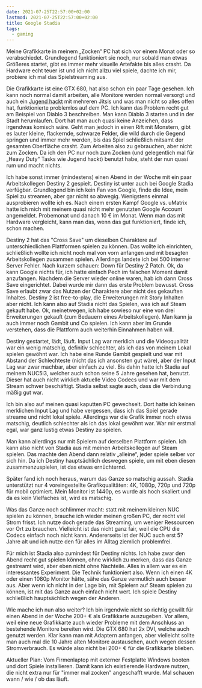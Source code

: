 ```yaml
---
date: 2021-07-25T22:57:00+02:00
lastmod: 2021-07-25T22:57:00+02:00
title: Google Stadia
tags:
  - gaming
---
```

Meine Grafikkarte in meinem „Zocken“ PC hat sich vor einem Monat oder so verabschiedet.
Grundlegend funktioniert sie noch, nur sobald man etwas Größeres startet, gibt es immer mehr visuelle Artefakte bis alles crasht.
Da Hardware echt teuer ist und ich nicht allzu viel spiele, dachte ich mir, probiere ich mal das Spielstreaming aus.
<!--more-->

Die Grafikkarte ist eine GTX 680, hat also schon ein paar Tage gesehen.
Ich kann noch normal damit arbeiten, alle Monitore werden normal versorgt und auch ein [Jugend hackt](https://jugendhackt.org) mit mehreren Jitsis und was man nicht so alles offen hat, funktionierte problemlos auf dem PC.
Ich kann das Problem recht gut am Beispiel von Diablo 3 beschreiben.
Man kann Diablo 3 starten und in der Stadt herumlaufen.
Dort hat man auch quasi keine Anzeichen, dass irgendwas komisch wäre.
Geht man jedoch in einen Rift mit Monstern, gibt es lauter kleine, flackernde, schwarze Felder, die wild durch die Gegend springen und immer mehr werden, bis das Spiel schließlich mitsamt der gesamten Oberfläche crasht.
Zum Arbeiten also zu gebrauchen, aber nicht zum Zocken.
Da ich den PC nur noch zum Zocken (und gelegentlich mal für „Heavy Duty“ Tasks wie Jugend hackt) benutzt habe, steht der nun quasi rum und macht nichts.

Ich habe sonst immer (mindestens) einen Abend in der Woche mit ein paar Arbeitskollegen Destiny 2 gespielt.
Destiny ist unter auch bei Google Stadia verfügbar.
Grundlegend bin ich kein Fan von Google, finde die Idee, mein Spiel zu streamen, aber gar nicht so abwegig.
Wenigstens einmal ausprobieren wollte ich es.
Nach einem ersten Kampf Google vs. uMatrix hatte ich mich mit meinem quasi nicht mehr genutzten Google Account angemeldet.
Probemonat und danach 10 € im Monat.
Wenn man das mit Hardware vergleicht, kann man das, wenn das gut funktioniert, finde ich, schon machen.

Destiny 2 hat das "Cross Save" um dieselben Charaktere auf unterschiedlichen Plattformen spielen zu können.
Das wollte ich einrichten, schließlich wollte ich nicht noch mal von vorn anfangen und mit besagten Arbeitskollegen zusammen spielen.
Allerdings landete ich bei 500 interner Server Fehler.
Nach kurzem schauen: Down für Destiny 2 Patch.
Ok, da kann Google nichts für, ich hatte einfach Pech im falschen Moment damit anzufangen.
Nachdem die Server wieder online waren, hab ich dann Cross Save eingerichtet.
Dabei wurde mir dann das erste Problem bewusst.
Cross Save erlaubt zwar das Nutzen der Charaktere aber nicht des gekauften Inhaltes.
Destiny 2 ist free-to-play, die Erweiterungen mit Story Inhalten aber nicht.
Ich kann also auf Stadia nicht das Spielen, was ich auf Steam gekauft habe.
Ok, meinetwegen, ich habe sowieso nur eine von drei Erweiterungen gekauft (zum Bedauern eines Arbeitskollegen).
Man kann ja auch immer noch Gambit und Co spielen.
Ich kann aber im Grunde verstehen, dass die Plattform auch weiterhin Einnahmen haben will.

Destiny gestartet, lädt, läuft.
Input Lag war merklich und die Videoqualität war ein wenig matschig, definitiv schlechter, als ich das von meinem Lokal spielen gewöhnt war.
Ich habe eine Runde Gambit gespielt und war mit Abstand der Schlechteste (nicht das ich ansonsten gut wäre), aber der Input Lag war zwar machbar, aber einfach zu viel.
Bis dahin hatte ich Stadia auf meinem NUC5i3, welcher auch schon seine 5 Jahre gesehen hat, benutzt.
Dieser hat auch nicht wirklich aktuelle Video Codecs und war mit dem Stream schwer beschäftigt.
Stadia selbst sagte auch, dass die Verbindung mäßig gut war.

Ich bin also auf meinen quasi kaputten PC gewechselt.
Dort hatte ich keinen merklichen Input Lag und habe vergessen, dass ich das Spiel gerade streame und nicht lokal spiele.
Allerdings war die Grafik immer noch etwas matschig, deutlich schlechter als ich das lokal gewöhnt war.
War mir erstmal egal, war ganz lustig etwas Destiny zu spielen.

Man kann allerdings nur mit Spielern auf derselben Plattform spielen.
Ich kann also nicht von Stadia aus mit meinen Arbeitskollegen auf Steam spielen.
Das machte den Abend dann relativ „alleine“, jeder spiele selber vor sich hin.
Da ich Destiny hauptsächlich deswegen spiele, um mit eben diesen zusammenzuspielen, ist das etwas ernüchternd.

Später fand ich noch heraus, warum das Ganze so matschig aussah.
Stadia unterstützt nur 4 voreingestellte Grafikqualitäten: 4K, 1080p, 720p und 720p für mobil optimiert.
Mein Monitor ist 1440p, es wurde als hoch skaliert und da es kein Vielfaches ist, wird es matschig.

Was das Ganze noch schlimmer macht: statt mit meinem kleinen NUC spielen zu können, brauche ich wieder meinen großen PC, der recht viel Strom frisst.
Ich nutze doch gerade das Streaming, um weniger Ressourcen vor Ort zu brauchen.
Vielleicht ist das nicht ganz fair, weil die CPU die Codecs einfach noch nicht kann.
Andererseits ist der NUC auch erst 5? Jahre alt und ich nutze den für alles im Alltag ziemlich problemfrei.

Für mich ist Stadia also zumindest für Destiny nichts.
Ich habe zwar den Abend recht gut spielen können, ohne wirklich zu merken, dass das Ganze gestreamt wird, aber eben nicht ohne Nachteile.
Alles in allem war es ein interessantes Experiment.
Die Technik funktioniert also.
Wenn ich einen 4K oder einen 1080p Monitor hätte, sähe das Ganze vermutlich auch besser aus.
Aber wenn ich nicht in der Lage bin, mit Spielern auf Steam spielen zu können, ist mit das Ganze auch einfach nicht wert.
Ich spiele Destiny schließlich hauptsächlich wegen der Anderen.

Wie mache ich nun also weiter?
Ich bin irgendwie nicht so richtig gewillt für einen Abend in der Woche 200+ € als Grafikkarte auszugeben.
Vor allem, weil eine neue Grafikkarte auch wieder Probleme mit dem Anschluss an bestehende Monitore bereiten wird.
Die GTX 680 hat 2x DVI, welche auch genutzt werden.
Klar kann man mit Adaptern anfangen, aber vielleicht sollte man auch mal die 10 Jahre alten Monitore austauschen, auch wegen dessen Stromverbrauch.
Es würde also nicht bei 200+ € für die Grafikkarte blieben.

Aktueller Plan: Vom Firmenlaptop mit externer Festplatte Windows booten und dort Spiele installieren.
Damit kann ich existierende Hardware nutzen, die nicht extra nur für "immer mal zocken" angeschafft wurde.
Mal schauen wann / wie / ob das läuft.
